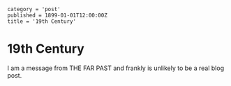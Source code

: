 ```
category = 'post'
published = 1899-01-01T12:00:00Z
title = '19th Century'
```

# 19th Century

I am a message from THE FAR PAST and frankly is unlikely to be a real
blog post.

